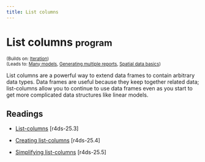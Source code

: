```yaml
---
title: List columns
---
```


<!-- Generated automatically from list-cols.yml. Do not edit by hand -->

# List columns <small class='program'>program</small>
<small>(Builds on: [Iteration](iteration.md))</small>  
<small>(Leads to: [Many models](model-many.md), [Generating multiple reports](report-generation.md), [Spatial data basics](spatial-basics.md))</small>

List columns are a powerful way to extend data frames to contain arbitrary
data types. Data frames are useful because they keep together related
data; list-columns allow you to continue to use data frames even as
you start to get more complicated data structures like linear models.

## Readings

  * [List-columns](http://r4ds.had.co.nz/many-models.html#list-columns-1) [r4ds-25.3]

  * [Creating list-columns](http://r4ds.had.co.nz/many-models.html#creating-list-columns) [r4ds-25.4]

  * [Simplifying list-columns](http://r4ds.had.co.nz/many-models.html#simplifying-list-columns) [r4ds-25.5]




